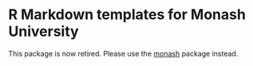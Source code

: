 # R Markdown templates for Monash University

This package is now retired. Please use the [monash](https://github.com/numbats/monash) package instead.

